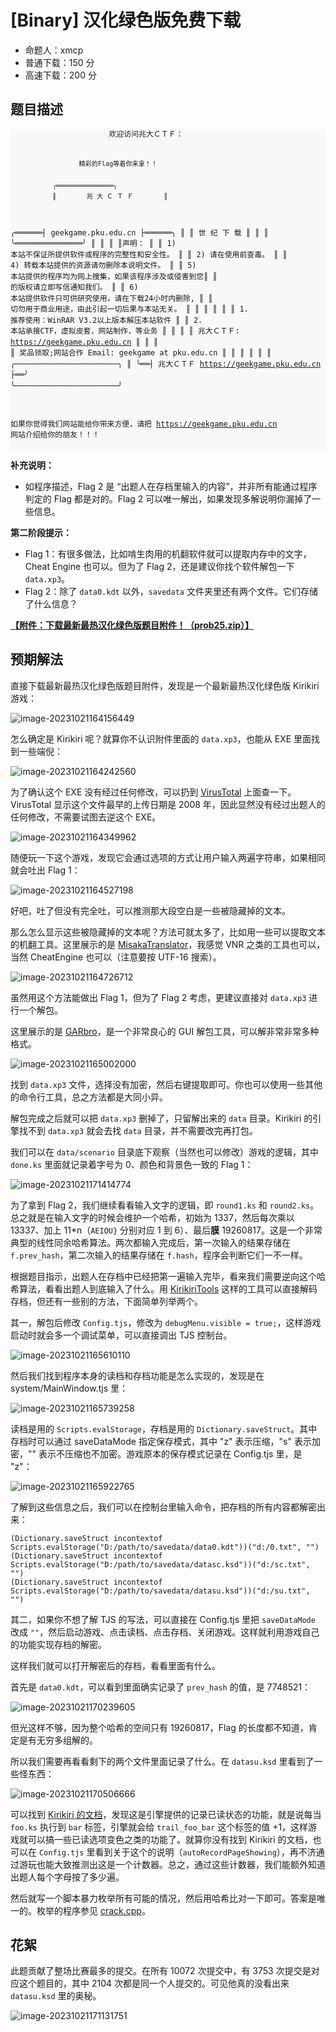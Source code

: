 # [Binary] 汉化绿色版免费下载

- 命题人：xmcp
- 普通下载：150 分
- 高速下载：200 分

## 题目描述

<div class="codehilite" style="background: #f8f8f8"><pre style="line-height: 125%;"><span></span><code>                      欢迎访问兆大ＣＴＦ：

                      精彩的Flag等着你来拿！！
    
               ╭═══════════════╮
               ║        兆 大 Ｃ Ｔ Ｆ        ║
 ╭══════┤     geekgame.pku.edu.cn      ├══════╮
 ║            ║         世 纪 下 载          ║            ║
 ║            ╰═══════════════╯            ║
 ║                                                          ║
 ║声明：                                                    ║
 ║   1) 本站不保证所提供软件或程序的完整性和安全性。        ║
 ║   2) 请在使用前查毒。                                    ║
 ║   4) 转载本站提供的资源请勿删除本说明文件。              ║
 ║   5) 本站提供的程序均为网上搜集，如果该程序涉及或侵害到您║
 ║      的版权请立即写信通知我们。                          ║
 ║   6) 本站提供软件只可供研究使用，请在下载24小时内删除,   ║
 ║      切勿用于商业用途，由此引起一切后果与本站无关。      ║
 ║                                                          ║
 ║                                                          ║
 ║     1. 推荐使用：WinRAR V3.2以上版本解压本站软件         ║
 ║     2. 本站承接CTF，虚拟皮套，网站制作，等业务           ║
 ║                                                          ║
 ║         兆大ＣＴＦ: https://geekgame.pku.edu.cn          ║
 ║                                                          ║
 ║         奖品领取;网站合作  Email: geekgame at pku.edu.cn ║
 ║                                                          ║
 ║                                                          ║
 ║    ╭───────────────────────╮    ║
 ╰══┤     兆大ＣＴＦ https://geekgame.pku.edu.cn   ├══╯
       ╰───────────────────────╯

如果你觉得我们网站能给你带来方便，请把 https://geekgame.pku.edu.cn 网站介绍给你的朋友！！！
</code></pre></div>

<p><strong>补充说明：</strong></p>
<ul>
<li>如程序描述，Flag 2 是 “出题人在存档里输入的内容”，并非所有能通过程序判定的 Flag 都是对的。Flag 2 可以唯一解出，如果发现多解说明你漏掉了一些信息。</li>
</ul>
<div class="well">
<p><strong>第二阶段提示：</strong></p>
<ul>
<li>Flag 1：有很多做法，比如啃生肉用的机翻软件就可以提取内存中的文字，Cheat Engine 也可以。但为了 Flag 2，还是建议你找个软件解包一下 <code>data.xp3</code>。</li>
<li>Flag 2：除了 <code>data0.kdt</code> 以外，<code>savedata</code> 文件夹里还有两个文件。它们存储了什么信息？</li>
</ul>
</div>

**[【附件：下载最新最热汉化绿色版题目附件！（prob25.zip）】](attachment/prob25.zip)**

## 预期解法

直接下载最新最热汉化绿色版题目附件，发现是一个最新最热汉化绿色版 Kirikiri 游戏：

![image-20231021164156449](assets/image-20231021164156449.png)

怎么确定是 Kirikiri 呢？就算你不认识附件里面的 `data.xp3`，也能从 EXE 里面找到一些端倪：

![image-20231021164242560](assets/image-20231021164242560.png)

为了确认这个 EXE 没有经过任何修改，可以扔到 [VirusTotal](https://www.virustotal.com/) 上面查一下。VirusTotal 显示这个文件最早的上传日期是 2008 年，因此显然没有经过出题人的任何修改，不需要试图去逆这个 EXE。

![image-20231021164349962](assets/image-20231021164349962.png)

随便玩一下这个游戏，发现它会通过选项的方式让用户输入两遍字符串，如果相同就会吐出 Flag 1：

![image-20231021164527198](assets/image-20231021164527198.png)

好吧，吐了但没有完全吐，可以推测那大段空白是一些被隐藏掉的文本。

那么怎么显示这些被隐藏掉的文本呢？方法可就太多了，比如用一些可以提取文本的机翻工具。这里展示的是 [MisakaTranslator](https://github.com/hanmin0822/MisakaTranslator)，我感觉 VNR 之类的工具也可以，当然 CheatEngine 也可以（注意要按 UTF-16 搜索）。

![image-20231021164726712](assets/image-20231021164726712.png)

虽然用这个方法能做出 Flag 1，但为了 Flag 2 考虑，更建议直接对 `data.xp3` 进行一个解包。

这里展示的是 [GARbro](https://github.com/morkt/GARbro)，是一个非常良心的 GUI 解包工具，可以解非常非常多种格式。

![image-20231021165002000](assets/image-20231021165002000.png)

找到 `data.xp3` 文件，选择没有加密，然后右键提取即可。你也可以使用一些其他的命令行工具，总之方法都是大同小异。

解包完成之后就可以把 `data.xp3` 删掉了，只留解出来的 `data` 目录。Kirikiri 的引擎找不到 `data.xp3` 就会去找 `data` 目录，并不需要改完再打包。

我们可以在 `data/scenario` 目录底下观察（当然也可以修改）游戏的逻辑，其中 `done.ks` 里面就记录着字号为 0、颜色和背景色一致的 Flag 1：

![image-20231021171414774](assets/image-20231021171414774.png)

为了拿到 Flag 2，我们继续看看输入文字的逻辑，即 `round1.ks` 和 `round2.ks`。总之就是在输入文字的时候会维护一个哈希，初始为 1337，然后每次乘以 13337、加上 11*n（`AEIOU}` 分别对应 1 到 6）、最后**膜** 19260817。这是一个非常典型的线性同余哈希算法。两次都输入完成后，第一次输入的结果存储在 `f.prev_hash`，第二次输入的结果存储在 `f.hash`，程序会判断它们一不一样。

根据题目指示，出题人在存档中已经把第一遍输入完毕，看来我们需要逆向这个哈希算法，看看出题人到底输入了什么。用 [KirikiriTools](https://github.com/arcusmaximus/KirikiriTools) 这样的工具可以直接解码存档，但还有一些别的方法，下面简单列举两个。

其一，解包后修改 `Config.tjs`，修改为 `debugMenu.visible = true;`，这样游戏启动时就会多一个调试菜单，可以直接调出 TJS 控制台。

![image-20231021165610110](assets/image-20231021165610110.png)

然后我们找到程序本身的读档和存档功能是怎么实现的，发现是在 system/MainWindow.tjs 里：

![image-20231021165739258](assets/image-20231021165739258.png)

读档是用的 `Scripts.evalStorage`，存档是用的 `Dictionary.saveStruct`。其中存档时可以通过 saveDataMode 指定保存模式，其中 "z" 表示压缩，"s" 表示加密，"" 表示不压缩也不加密。游戏原本的保存模式记录在 Config.tjs 里，是 "z"：

![image-20231021165922765](assets/image-20231021165922765.png)

了解到这些信息之后，我们可以在控制台里输入命令，把存档的所有内容都解密出来：

```
(Dictionary.saveStruct incontextof Scripts.evalStorage("D:/path/to/savedata/data0.kdt"))("d:/0.txt", "")
(Dictionary.saveStruct incontextof Scripts.evalStorage("D:/path/to/savedata/datasc.ksd"))("d:/sc.txt", "")
(Dictionary.saveStruct incontextof Scripts.evalStorage("D:/path/to/savedata/datasu.ksd"))("d:/su.txt", "")
```

其二，如果你不想了解 TJS 的写法，可以直接在 Config.tjs 里把 `saveDataMode` 改成 `""`，然后启动游戏、点击读档、点击存档、关闭游戏。这样就利用游戏自己的功能实现存档的解密。

这样我们就可以打开解密后的存档，看看里面有什么。

首先是 `data0.kdt`，可以看到里面确实记录了 `prev_hash` 的值，是 7748521：

![image-20231021170239605](assets/image-20231021170239605.png)

但光这样不够，因为整个哈希的空间只有 19260817，Flag 的长度都不知道，肯定是有无穷多组解的。

所以我们需要再看看剩下的两个文件里面记录了什么。在 `datasu.ksd` 里看到了一些怪东西：

![image-20231021170506666](assets/image-20231021170506666.png)

可以找到 [Kirikiri 的文档](https://kirikirikag.sourceforge.net/contents/ReadUnread.html)，发现这是引擎提供的记录已读状态的功能，就是说每当 `foo.ks` 执行到 `bar` 标签，引擎就会给 `trail_foo_bar` 这个标签的值 +1，这样游戏就可以搞一些已读选项变色之类的功能了。就算你没有找到 Kirikiri 的文档，也可以在 `Config.tjs` 里看到关于这个的说明（`autoRecordPageShowing`），再不济通过游玩也能大致推测出这是一个计数器。总之，通过这些计数器，我们能额外知道出题人每个字母按了多少遍。

然后就写一个脚本暴力枚举所有可能的情况，然后用哈希比对一下即可。答案是唯一的。枚举的程序参见 [crack.cpp](sol/crack.cpp)。

## 花絮

此题贡献了整场比赛最多的提交。在所有 10072 次提交中，有 3753 次提交是对应这个题目的，其中 2104 次都是同一个人提交的。可见他真的没看出来 `datasu.ksd` 里的奥秘。

![image-20231021171131751](assets/image-20231021171131751.png)